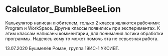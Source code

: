 # Calculator_BumbleBeeLion

Калькулятор написан любителем, только 2 класса являются рабочими: Program и WorkSpace. Другие классы появились при экспериментах.
К этим классам написаны комментарии, для понимания логики обработки программы. Надеюсь кому то может помочь эта не серьезная работа.

13.07.2020 Бушмелёв Роман, группа 19ИС-1 УКСИВТ.
